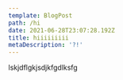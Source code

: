 ```yaml
---
template: BlogPost
path: /hi
date: 2021-06-28T23:07:28.192Z
title: hiiiiiiiii
metaDescription: '?!'
---
```

lskjdflgkjsdjkfgdlksfg
